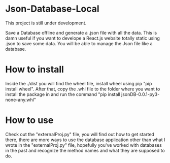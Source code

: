 # Json-Database-Local

This project is still under development.

Save a Database offline and generate a .json file with all the data. This is damn useful if you want to develope a React.js website totally static using .json to save some data. You will be able to manage the Json file like a database.

# How to install

Inside the ./dist you will find the wheel file, install wheel using pip "pip install wheel". After that, copy the .whl file to the folder where you want to install the package in and run the command "pip install jsonDB-0.0.1-py3-none-any.whl"

# How to use

Check out the "externalProj.py" file, you will find out how to get started there, there are more ways to use the database application other than what I wrote in the "externalProj.py" file, hopefully you've worked with databases in the past and recognize the method names and what they are supposed to do.